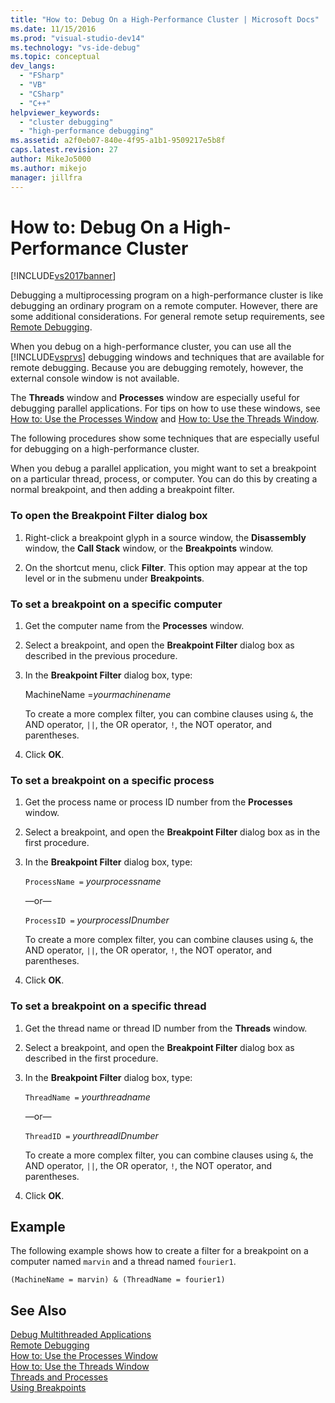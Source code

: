 ```yaml
---
title: "How to: Debug On a High-Performance Cluster | Microsoft Docs"
ms.date: 11/15/2016
ms.prod: "visual-studio-dev14"
ms.technology: "vs-ide-debug"
ms.topic: conceptual
dev_langs: 
  - "FSharp"
  - "VB"
  - "CSharp"
  - "C++"
helpviewer_keywords: 
  - "cluster debugging"
  - "high-performance debugging"
ms.assetid: a2f0eb07-840e-4f95-a1b1-9509217e5b8f
caps.latest.revision: 27
author: MikeJo5000
ms.author: mikejo
manager: jillfra
---
```

# How to: Debug On a High-Performance Cluster
[!INCLUDE[vs2017banner](../includes/vs2017banner.md)]

Debugging a multiprocessing program on a high-performance cluster is like debugging an ordinary program on a remote computer. However, there are some additional considerations. For general remote setup requirements, see [Remote Debugging](../debugger/remote-debugging.md).  
  
 When you debug on a high-performance cluster, you can use all the [!INCLUDE[vsprvs](../includes/vsprvs-md.md)] debugging windows and techniques that are available for remote debugging. Because you are debugging remotely, however, the external console window is not available.  
  
 The **Threads** window and **Processes** window are especially useful for debugging parallel applications. For tips on how to use these windows, see [How to: Use the Processes Window](http://msdn.microsoft.com/0207ce2f-8ceb-4fe7-b2b5-4dd35b035ed7) and [How to: Use the Threads Window](../debugger/how-to-use-the-threads-window.md).  
  
 The following procedures show some techniques that are especially useful for debugging on a high-performance cluster.  
  
 When you debug a parallel application, you might want to set a breakpoint on a particular thread, process, or computer. You can do this by creating a normal breakpoint, and then adding a breakpoint filter.  
  
### To open the Breakpoint Filter dialog box  
  
1. Right-click a breakpoint glyph in a source window, the **Disassembly** window, the **Call Stack** window, or the **Breakpoints** window.  
  
2. On the shortcut menu, click **Filter**. This option may appear at the top level or in the submenu under **Breakpoints**.  
  
### To set a breakpoint on a specific computer  
  
1. Get the computer name from the **Processes** window.  
  
2. Select a breakpoint, and open the **Breakpoint Filter** dialog box as described in the previous procedure.  
  
3. In the **Breakpoint Filter** dialog box, type:  
  
     MachineName =*yourmachinename*  
  
     To create a more complex filter, you can combine clauses using `&`, the AND operator, `||`, the OR operator, `!`, the NOT operator, and parentheses.  
  
4. Click **OK**.  
  
### To set a breakpoint on a specific process  
  
1. Get the process name or process ID number from the **Processes** window.  
  
2. Select a breakpoint, and open the **Breakpoint Filter** dialog box as in the first procedure.  
  
3. In the **Breakpoint Filter** dialog box, type:  
  
     `ProcessName =`  *yourprocessname*  
  
     —or—  
  
     `ProcessID =` *yourprocessIDnumber*  
  
     To create a more complex filter, you can combine clauses using `&`, the AND operator, `||`, the OR operator, `!`, the NOT operator, and parentheses.  
  
4. Click **OK**.  
  
### To set a breakpoint on a specific thread  
  
1. Get the thread name or thread ID number from the **Threads** window.  
  
2. Select a breakpoint, and open the **Breakpoint Filter** dialog box as described in the first procedure.  
  
3. In the **Breakpoint Filter** dialog box, type:  
  
     `ThreadName =` *yourthreadname*  
  
     —or—  
  
     `ThreadID =` *yourthreadIDnumber*  
  
     To create a more complex filter, you can combine clauses using `&`, the AND operator, `||`, the OR operator, `!`, the NOT operator, and parentheses.  
  
4. Click **OK**.  
  
## Example  
 The following example shows how to create a filter for a breakpoint on a computer named `marvin` and a thread named `fourier1`.  
  
```  
(MachineName = marvin) & (ThreadName = fourier1)  
```  
  
## See Also  
 [Debug Multithreaded Applications](../debugger/debug-multithreaded-applications-in-visual-studio.md)   
 [Remote Debugging](../debugger/remote-debugging.md)   
 [How to: Use the Processes Window](http://msdn.microsoft.com/0207ce2f-8ceb-4fe7-b2b5-4dd35b035ed7)   
 [How to: Use the Threads Window](../debugger/how-to-use-the-threads-window.md)   
 [Threads and Processes](http://msdn.microsoft.com/73d87480-9af3-4d1b-baf5-397d5d876ae6)   
 [Using Breakpoints](../debugger/using-breakpoints.md)
